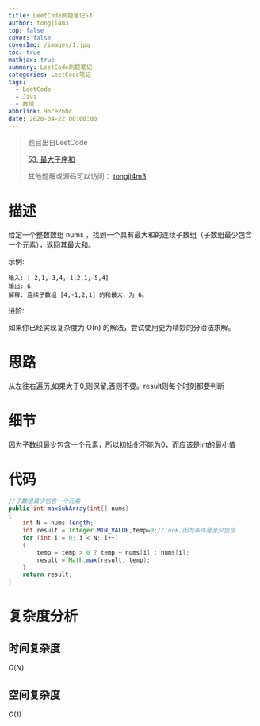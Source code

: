 ```yaml
---
title: LeetCode刷题笔记53
author: tongji4m3
top: false
cover: false
coverImg: /images/1.jpg
toc: true
mathjax: true
summary: LeetCode刷题笔记
categories: LeetCode笔记
tags:
  - LeetCode
  - Java
  - 数组
abbrlink: 96ce26bc
date: 2020-04-22 00:00:00
---
```


> 题目出自LeetCode
>
> [53. 最大子序和](https://leetcode-cn.com/problems/maximum-subarray/)
>
>  其他题解或源码可以访问： [tongji4m3](https://github.com/tongji4m3/LeetCode)



# 描述
给定一个整数数组 nums ，找到一个具有最大和的连续子数组（子数组最少包含一个元素），返回其最大和。

示例:
```
输入: [-2,1,-3,4,-1,2,1,-5,4]
输出: 6
解释: 连续子数组 [4,-1,2,1] 的和最大，为 6。
```
进阶:

如果你已经实现复杂度为 O(n) 的解法，尝试使用更为精妙的分治法求解。

# 思路

从左往右遍历,如果大于0,则保留,否则不要。result则每个时刻都要判断

# 细节

因为子数组最少包含一个元素，所以初始化不能为0，而应该是int的最小值


# 代码

```java
//子数组最少包含一个元素
public int maxSubArray(int[] nums)
{
    int N = nums.length;
    int result = Integer.MIN_VALUE,temp=0;//look,因为条件是至少包含
    for (int i = 0; i < N; i++)
    {
        temp = temp > 0 ? temp + nums[i] : nums[i];
        result = Math.max(result, temp);
    }
    return result;
}
```



# 复杂度分析
## 时间复杂度

$O(N)$

## 空间复杂度

$O(1)$